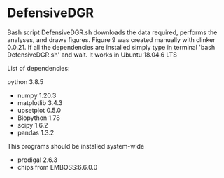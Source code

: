 # DefensiveDGR
Bash script DefensiveDGR.sh downloads the data required, performs the analyses, and draws figures. Figure 9 was created manually with clinker 0.0.21. If all the dependencies are installed simply type in terminal 'bash DefensiveDGR.sh' and wait.
It works in Ubuntu 18.04.6 LTS

List of dependencies:

python 3.8.5
* numpy 1.20.3
* matplotlib 3.4.3
* upsetplot 0.5.0
* Biopython 1.78
* scipy 1.6.2
* pandas 1.3.2

This programs should be installed system-wide

* prodigal 2.6.3
* chips from EMBOSS:6.6.0.0
